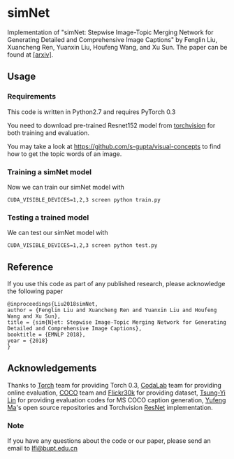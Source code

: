 # simNet
Implementation of "simNet: Stepwise Image-Topic Merging Network for Generating Detailed and Comprehensive Image Captions" by Fenglin Liu, Xuancheng Ren, Yuanxin Liu, Houfeng Wang, and Xu Sun. The paper can be found at [[arxiv]](https://arxiv.org/abs/1808.08732).

## Usage

### Requirements
This code is written in Python2.7 and requires PyTorch 0.3

You need to download pre-trained Resnet152 model from [torchvision](https://github.com/pytorch/vision) for both training and evaluation. 

You may take a look at https://github.com/s-gupta/visual-concepts to find how to get the topic words of an image.

### Training a simNet model
Now we can train our simNet model with 

```
CUDA_VISIBLE_DEVICES=1,2,3 screen python train.py
```

### Testing a trained model
We can test our simNet model with 

```
CUDA_VISIBLE_DEVICES=1,2,3 screen python test.py
```


## Reference
If you use this code as part of any published research, please acknowledge the following paper
```
@inproceedings{Liu2018simNet,
author = {Fenglin Liu and Xuancheng Ren and Yuanxin Liu and Houfeng Wang and Xu Sun},
title = {sim{N}et: Stepwise Image-Topic Merging Network for Generating Detailed and Comprehensive Image Captions},
booktitle = {EMNLP 2018},
year = {2018}
}
```

## Acknowledgements

Thanks to [Torch](http://torch.ch/) team for providing Torch 0.3, [CodaLab](https://competitions.codalab.org/) team for providing online evaluation, [COCO](http://cocodataset.org/) team and [Flickr30k](http://web.engr.illinois.edu/~bplumme2/Flickr30kEntities/) for providing dataset, [Tsung-Yi Lin](https://github.com/tylin/coco-caption) for providing evaluation codes for MS COCO caption generation, [Yufeng Ma](https://github.com/yufengm)'s open source repositories and Torchvision [ResNet](https://github.com/pytorch/vision) implementation. 

### Note
If you have any questions about the code or our paper, please send an email to lfl@bupt.edu.cn

